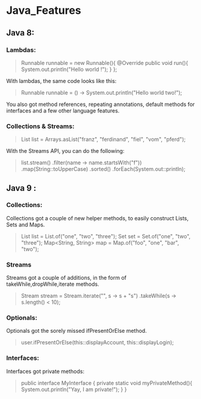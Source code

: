 # Java_Features


## Java 8: 

  ### Lambdas:
  
> Runnable runnable = new Runnable(){
       @Override
       public void run(){
         System.out.println("Hello world !");
       }
     };
     
With lambdas, the same code looks like this:

> Runnable runnable = () -> System.out.println("Hello world two!");

You also got method references, repeating annotations, default methods for interfaces and a few other language features.

### Collections & Streams:

> List<String> list = Arrays.asList("franz", "ferdinand", "fiel", "vom", "pferd");

With the Streams API, you can do the following:

> list.stream()
    .filter(name -> name.startsWith("f"))
    .map(String::toUpperCase)
    .sorted()
    .forEach(System.out::println);


## Java 9 :

### Collections: 
Collections got a couple of new helper methods, to easily construct Lists, Sets and Maps.

> List<String> list = List.of("one", "two", "three");
> Set<String> set = Set.of("one", "two", "three");
> Map<String, String> map = Map.of("foo", "one", "bar", "two");

### Streams
Streams got a couple of additions, in the form of takeWhile,dropWhile,iterate methods.

> Stream<String> stream = Stream.iterate("", s -> s + "s")
  .takeWhile(s -> s.length() < 10);

### Optionals: 
Optionals got the sorely missed ifPresentOrElse method.

> user.ifPresentOrElse(this::displayAccount, this::displayLogin);
### Interfaces: 
Interfaces got private methods:

> public interface MyInterface {
>    private static void myPrivateMethod(){
>        System.out.println("Yay, I am private!");
>    }
> }
